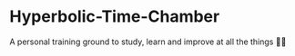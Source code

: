 # Hyperbolic-Time-Chamber
A personal training ground to study, learn and improve at all the things 🐱‍👤
